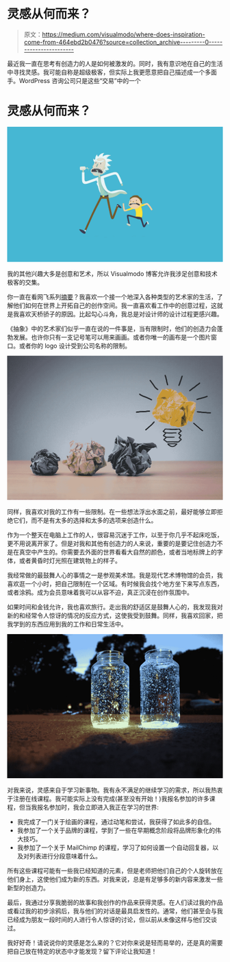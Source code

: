 # 灵感从何而来？

> 原文：<https://medium.com/visualmodo/where-does-inspiration-come-from-464ebd2b0476?source=collection_archive---------0----------------------->

最近我一直在思考有创造力的人是如何被激发的。同时，我有意识地在自己的生活中寻找灵感。我可能自称是超级极客，但实际上我更愿意把自己描述成一个多面手。WordPress 咨询公司只是这些“交易”中的一个

# 灵感从何而来？

![](img/7cfcc3797cec1989b67bdf329061b0e8.png)

我的其他兴趣大多是创意和艺术，所以 Visualmodo 博客允许我涉足创意和技术极客的交集。

你一直在看网飞系列[摘要](https://www.netflix.com/title/80057883)？我喜欢一个接一个地深入各种类型的艺术家的生活，了解他们如何在世界上开拓自己的创作空间。我一直喜欢看工作中的创意过程，这就是我喜欢天桥骄子的原因。比起勾心斗角，我总是对设计师的设计过程更感兴趣。

《抽象》中的艺术家们似乎一直在说的一件事是，当有限制时，他们的创造力会蓬勃发展。也许你只有一支记号笔可以用来画画。或者你唯一的画布是一个图片窗口。或者你的 logo 设计受到公司名称的限制。

![](img/2e167f973cd68cc88b2a3d4b8d5fb956.png)

同样，我喜欢对我的工作有一些限制。在一些想法浮出水面之前，最好能够立即拒绝它们，而不是有太多的选择和太多的选项来创造什么。

作为一个整天在电脑上工作的人，很容易沉迷于工作，以至于你几乎不起床吃饭，更不用说离开家了。但是对我和其他有创造力的人来说，重要的是要记住创造力不是在真空中产生的。你需要去外面的世界看看大自然的颜色，或者当地标牌上的字体，或者黄昏时灯光照在建筑物上的样子。

我经常做的最鼓舞人心的事情之一是参观美术馆。我是现代艺术博物馆的会员，我喜欢逛一个小时，把自己限制在一个区域。有时候我会找个地方坐下来写点东西，或者涂鸦。成为会员意味着我可以从容不迫，真正沉浸在创作氛围中。

如果时间和金钱允许，我也喜欢旅行。走出我的舒适区是鼓舞人心的，我发现我对新的和经常令人惊讶的情况的反应方式，这使我受到鼓舞。同样，我喜欢回家，把我学到的东西应用到我的工作和日常生活中。

![](img/ef7b6663991299cc8239acf16214953a.png)

对我来说，灵感来自于学习新事物。我有永不满足的继续学习的需求，所以我热衷于注册在线课程。我可能实际上没有完成(甚至没有开始！)我报名参加的许多课程，但当我报名参加时，我会立即进入我正在学习的世界:

*   我完成了一门关于绘画的课程，通过动笔和尝试，我获得了如此多的自信。
*   我参加了一个关于品牌的课程，学到了一些在早期概念阶段将品牌形象化的伟大技巧。
*   我参加了一个关于 MailChimp 的课程，学习了如何设置一个自动回复器，以及对列表进行分段意味着什么。

所有这些课程可能有一些我已经知道的元素，但是老师把他们自己的个人旋转放在他们身上，这使他们成为新的东西。对我来说，总是有足够多的新内容来激发一些新型的创造力。

最后，我通过分享我脆弱的故事和我创作的作品来获得灵感。在人们读过我的作品或看过我的初步涂鸦后，我与他们的对话是最具启发性的。通常，他们甚至会与我已经成为朋友一段时间的人进行令人惊讶的讨论，但以前从未像这样与他们交谈过。

我好好奇！请说说你的灵感是怎么来的？它对你来说是轻而易举的，还是真的需要把自己放在特定的状态中才能发现？留下评论让我知道！